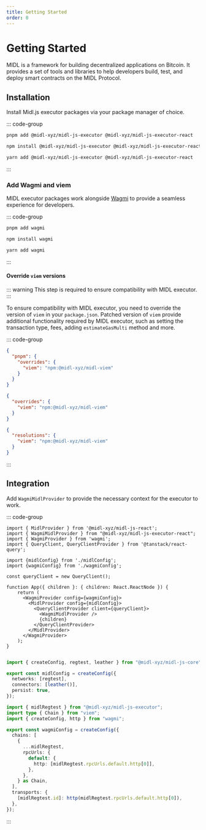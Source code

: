 ```yaml
---
title: Getting Started
order: 0
---
```


# Getting Started

MIDL is a framework for building decentralized applications on Bitcoin. It provides a set of tools and libraries to help developers build, test, and deploy smart contracts on the MIDL Protocol.

## Installation

Install Midl.js executor packages via your package manager of choice.

::: code-group

```bash [pnpm]
pnpm add @midl-xyz/midl-js-executor @midl-xyz/midl-js-executor-react
```

```bash [npm]
npm install @midl-xyz/midl-js-executor @midl-xyz/midl-js-executor-react
```

```bash [yarn]
yarn add @midl-xyz/midl-js-executor @midl-xyz/midl-js-executor-react
```

:::

### Add Wagmi and viem

MIDL executor packages work alongside [Wagmi](https://wagmi.sh) to provide a seamless experience for developers.

::: code-group

```bash [pnpm]
pnpm add wagmi
```

```bash [npm]
npm install wagmi
```

```bash [yarn]
yarn add wagmi
```

:::

#### Override `viem` versions

::: warning
This step is required to ensure compatibility with MIDL executor.
:::

To ensure compatibility with MIDL executor, you need to override the version of `viem` in your `package.json`.
Patched version of `viem` provide additional functionality required by MIDL executor, such as setting the transaction type, fees, adding `estimateGasMulti` method and more.

::: code-group

```json [package.json(pnpm)]
{
  "pnpm": {
    "overrides": {
      "viem": "npm:@midl-xyz/midl-viem"
    }
  }
}
```

```json [package.json(npm)]
{
  "overrides": {
    "viem": "npm:@midl-xyz/midl-viem"
  }
}
```

```json [package.json(yarn)]
{
  "resolutions": {
    "viem": "npm:@midl-xyz/midl-viem"
  }
}
```

:::

## Integration

Add `WagmiMidlProvider` to provide the necessary context for the executor to work.

::: code-group

```tsx{2,16} [app.tsx]
import { MidlProvider } from '@midl-xyz/midl-js-react';
import { WagmiMidlProvider } from "@midl-xyz/midl-js-executor-react";
import { WagmiProvider } from 'wagmi';
import { QueryClient, QueryClientProvider } from '@tanstack/react-query';

import {midlConfig} from './midlConfig';
import {wagmiConfig} from './wagmiConfig';

const queryClient = new QueryClient();

function App({ children }: { children: React.ReactNode }) {
    return (
      <WagmiProvider config={wagmiConfig}>
        <MidlProvider config={midlConfig}>
          <QueryClientProvider client={queryClient}>
            <WagmiMidlProvider />
            {children}
          </QueryClientProvider>
        </MidlProvider>
      </WagmiProvider>
    );
}


```

```ts [midlConfig.ts]
import { createConfig, regtest, leather } from "@midl-xyz/midl-js-core";

export const midlConfig = createConfig({
  networks: [regtest],
  connectors: [leather()],
  persist: true,
});
```

```ts [wagmiConfig.ts]
import { midlRegtest } from "@midl-xyz/midl-js-executor";
import type { Chain } from "viem";
import { createConfig, http } from "wagmi";

export const wagmiConfig = createConfig({
  chains: [
    {
      ...midlRegtest,
      rpcUrls: {
        default: {
          http: [midlRegtest.rpcUrls.default.http[0]],
        },
      },
    } as Chain,
  ],
  transports: {
    [midlRegtest.id]: http(midlRegtest.rpcUrls.default.http[0]),
  },
});
```

:::
